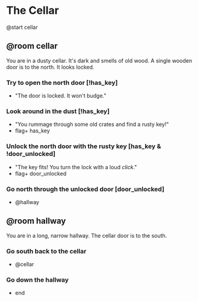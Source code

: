 # The Cellar

@start cellar

## @room cellar
You are in a dusty cellar. It's dark and smells of old wood. A single wooden door is to the north. It looks locked.

### Try to open the north door [!has_key]
- "The door is locked. It won't budge."

### Look around in the dust [!has_key]
- "You rummage through some old crates and find a rusty key!"
- flag+ has_key

### Unlock the north door with the rusty key [has_key & !door_unlocked]
- "The key fits! You turn the lock with a loud *click*."
- flag+ door_unlocked

### Go north through the unlocked door [door_unlocked]
- @hallway

## @room hallway
You are in a long, narrow hallway. The cellar door is to the south.

### Go south back to the cellar
- @cellar

### Go down the hallway
- end